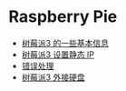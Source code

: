 # Raspberry Pie

- [树莓派3 的一些基本信息](./raspberry-basic-info.md)
- [树莓派3 设置静态 IP](./raspberry-static-ip.md)
- [错误处理](./error-handle.md)
- [树莓派3 外接硬盘](./raspberry-extend-storage.md)



